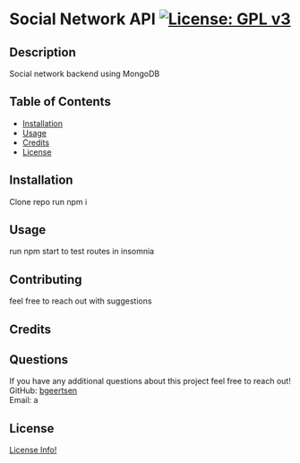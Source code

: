
# Social Network API            [![License: GPL v3](https://img.shields.io/badge/License-GPLv3-blue.svg)](https://www.gnu.org/licenses/gpl-3.0)

## Description 

Social network backend using MongoDB


## Table of Contents

* [Installation](#installation)
* [Usage](#usage)
* [Credits](#credits)
* [License](#license)


## Installation

Clone repo run npm i


## Usage 

run npm start to test routes in insomnia


## Contributing

feel free to reach out with suggestions

## Credits




## Questions

If you have any additional questions about this project feel free to reach out!<br/>
GitHub: [bgeertsen](https://github.com/bgeertsen)<br/>
Email: a<br/>



## License
    
[License Info!](https://choosealicense.com/licenses/gpl-3.0/)


